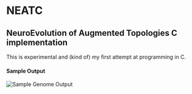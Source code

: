 
# NEATC

## NeuroEvolution of Augmented Topologies C implementation

This is experimental and (kind of) my first attempt at programming in C.

#### Sample Output

![Sample Genome Output](https://github.com/adam-p/markdown-here/raw/master/sample/genome.png "Sample Genome Output")

